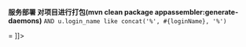 **服务部署
对项目进行打包(mvn clean package appassembler:generate-daemons)**
`AND u.login_name like concat('%', #{loginName}, '%')`

<![CDATA[>= ]]>